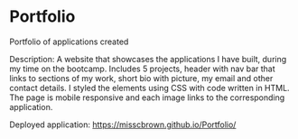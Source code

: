 # Portfolio
Portfolio of applications created

Description:
A website that showcases the applications I have built, during my time on the bootcamp. Includes 5 projects, header with nav bar that links to sections of my work, short bio with picture, my email and other contact details. I styled the elements using CSS with code written in HTML. The page is mobile responsive and each image links to the corresponding application.

Deployed application: https://misscbrown.github.io/Portfolio/

